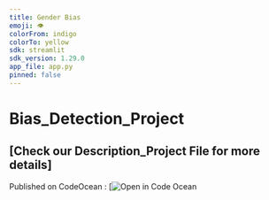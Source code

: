 ```yaml
---
title: Gender Bias
emoji: 👁
colorFrom: indigo
colorTo: yellow
sdk: streamlit
sdk_version: 1.29.0
app_file: app.py
pinned: false
---
```


# Bias_Detection_Project 
## [Check our Description_Project File for more details]
Published on CodeOcean : [![Open in Code Ocean](https://codeocean.com/capsule/9145567/tree)

